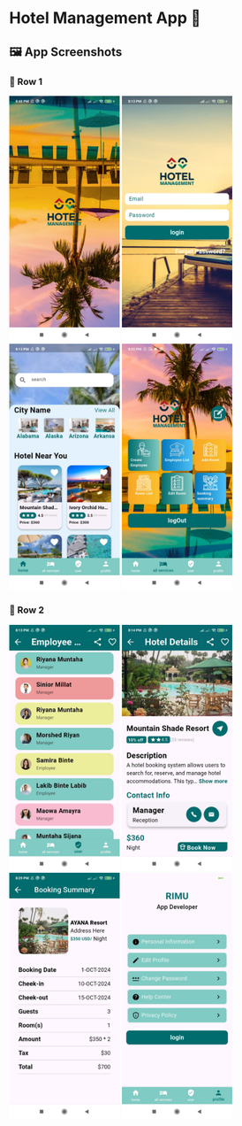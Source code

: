 # Hotel Management App 📖



## 🖼 App Screenshots

### 🔹 Row 1
<p float="left">
  <img src="assets/images/screenshots/pic1.jpg" width="200"/>
  <img src="assets/images/screenshots/sign_in.jpg" width="200"/>
  <img src="assets/images/screenshots/home.jpg" width="200"/>
  <img src="assets/images/screenshots/all.jpg" width="200"/>
</p>

### 🔹 Row 2
<p float="left">
  <img src="assets/images/screenshots/employee_list.jpg" width="200"/>
  <img src="assets/images/screenshots/hotel_details.jpg" width="200"/>
  <img src="assets/images/screenshots/summary.jpg" width="200"/>
  <img src="assets/images/screenshots/profile.jpg" width="200"/>
</p>





